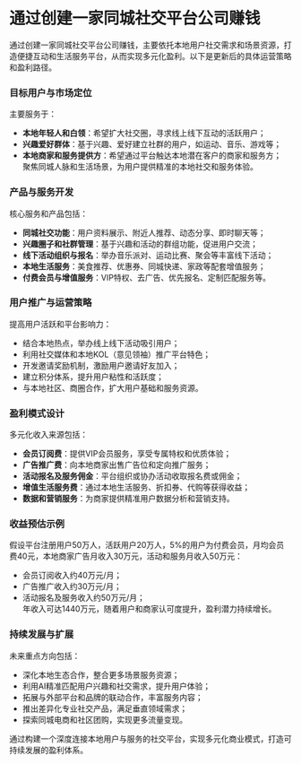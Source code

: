 # 通过创建一家同城社交平台公司赚钱
通过创建一家同城社交平台公司赚钱，主要依托本地用户社交需求和场景资源，打造便捷互动和生活服务平台，从而实现多元化盈利。以下是更新后的具体运营策略和盈利路径。

### 目标用户与市场定位  
主要服务于：  
* **本地年轻人和白领**：希望扩大社交圈，寻求线上线下互动的活跃用户；  
* **兴趣爱好群体**：基于兴趣、爱好建立社群的用户，如运动、音乐、游戏等；  
* **本地商家和服务提供方**：希望通过平台触达本地潜在客户的商家和服务方；  
聚焦同城人脉和生活场景，为用户提供精准的本地社交和服务体验。

### 产品与服务开发  
核心服务和产品包括：  
* **同城社交功能**：用户资料展示、附近人推荐、动态分享、即时聊天等；  
* **兴趣圈子和社群管理**：基于兴趣和活动的群组功能，促进用户交流；  
* **线下活动组织与报名**：举办音乐派对、运动比赛、聚会等丰富线下活动；  
* **本地生活服务**：美食推荐、优惠券、同城快递、家政等配套增值服务；  
* **付费会员与增值服务**：VIP特权、去广告、优先报名、定制匹配服务等。

### 用户推广与运营策略  
提高用户活跃和平台影响力：  
* 结合本地热点，举办线上线下活动吸引用户；  
* 利用社交媒体和本地KOL（意见领袖）推广平台特色；  
* 开发邀请奖励机制，激励用户邀请好友加入；  
* 建立积分体系，提升用户粘性和活跃度；  
* 与本地社区、商圈合作，扩大用户基础和服务资源。

### 盈利模式设计  
多元化收入来源包括：  
* **会员订阅费**：提供VIP会员服务，享受专属特权和优质体验；  
* **广告推广费**：向本地商家出售广告位和定向推广服务；  
* **活动报名及服务佣金**：平台组织或协办活动收取报名费或佣金；  
* **增值生活服务费**：通过本地生活服务、折扣券、代购等获得收益；  
* **数据和营销服务**：为商家提供精准用户数据分析和营销支持。

### 收益预估示例  
假设平台注册用户50万人，活跃用户20万人，5%的用户为付费会员，月均会员费40元，本地商家广告月收入30万元，活动和服务月收入50万元：  
* 会员订阅收入约40万元/月；  
* 广告推广收入约30万元/月；  
* 活动报名及服务收入约50万元/月；  
年收入可达1440万元，随着用户和商家认可度提升，盈利潜力持续增长。

### 持续发展与扩展  
未来重点方向包括：  
* 深化本地生态合作，整合更多场景服务资源；  
* 利用AI精准匹配用户兴趣和社交需求，提升用户体验；  
* 拓展与外部平台和品牌的联动合作，丰富服务内容；  
* 推出差异化专业社交产品，满足垂直领域需求；  
* 探索同城电商和社区团购，实现更多流量变现。

通过构建一个深度连接本地用户与服务的社交平台，实现多元化商业模式，打造可持续发展的盈利体系。
